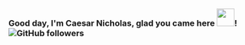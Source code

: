 ### Good day, I'm Caesar Nicholas, glad you came here <img src="https://media1.giphy.com/media/Wqs5kLajt5cwBCcJep/giphy.gif?cid=ecf05e478iqwmq26l2ssp2huknoy4qoz4u03pnyuo7mpqk7b&rid=giphy.gif&ct=s" width="35px">! <img alt="GitHub followers" src="https://img.shields.io/github/followers/NuCleoids?color=black&style=social">  
